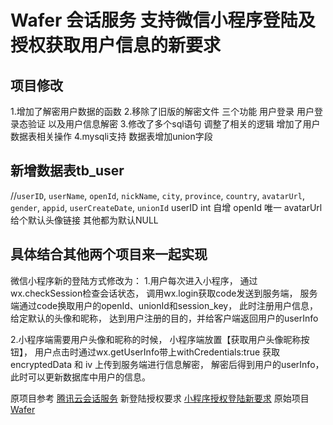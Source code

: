 Wafer 会话服务 支持微信小程序登陆及授权获取用户信息的新要求
===============

## 项目修改

1.增加了解密用户数据的函数
2.移除了旧版的解密文件 三个功能 用户登录 用户登录态验证 以及用户信息解密
3.修改了多个sql语句 调整了相关的逻辑 增加了用户数据表相关操作
4.mysqli支持 数据表增加union字段

    
## 新增数据表tb_user
//`userID`, `userName`, `openId`, `nickName`, `city`, `province`, `country`, `avatarUrl`, `gender`, `appid`, `userCreateDate`, `unionId`
userID int 自增  openId 唯一 avatarUrl 给个默认头像链接  其他都为默认NULL


## 具体结合其他两个项目来一起实现

微信小程序新的登陆方式修改为：
1.用户每次进入小程序，
通过wx.checkSession检查会话状态，
调用wx.login获取code发送到服务端，
服务端通过code换取用户的openId、unionId和session_key，
此时注册用户信息，给定默认的头像和昵称，
达到用户注册的目的，并给客户端返回用户的userInfo

2.小程序端需要用户头像和昵称的时候，
小程序端放置【获取用户头像昵称按钮】，
用户点击时通过wx.getUserInfo带上withCredentials:true 
获取 encryptedData 和 iv 上传到服务端进行信息解密，
解密后得到用户的userInfo，此时可以更新数据库中用户的信息。

原项目参考 [腾讯云会话服务](https://github.com/tencentyun/wafer-session-server)
新登陆授权要求 [小程序授权登陆新要求](https://developers.weixin.qq.com/blogdetail?action=get_post_info&lang=zh_CN&token=&docid=c45683ebfa39ce8fe71def0631fad26b)
原始项目 [Wafer](https://github.com/tencentyun/wafer)
